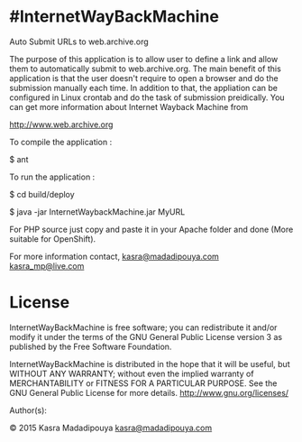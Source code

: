 #InternetWayBackMachine
=======================
Auto Submit URLs to web.archive.org

The purpose of this application is to allow user to define a link and allow them to automatically submit to web.archive.org. 
The main benefit of this application is that the user doesn't require to open a browser and do the submission manually each time.
In addition to that, the appliation can be configured in Linux crontab and do the task of submission preidically.
You can get more information about Internet Wayback Machine from 

http://www.web.archive.org

To compile the application :

$ ant

To run the application :

$ cd build/deploy

$ java -jar InternetWaybackMachine.jar MyURL

For PHP source just copy and paste it in your Apache folder and done (More suitable for OpenShift).

For more information contact,
kasra@madadipouya.com 
kasra_mp@live.com

License
=======
InternetWayBackMachine is free software; you can redistribute it and/or modify
it under the terms of the GNU General Public License version 3
as published by the Free Software Foundation.

InternetWayBackMachine is distributed in the hope that it will be useful,
but WITHOUT ANY WARRANTY; without even the implied warranty of
MERCHANTABILITY or FITNESS FOR A PARTICULAR PURPOSE.  See the
GNU General Public License for more details.  <http://www.gnu.org/licenses/>

Author(s):

© 2015 Kasra Madadipouya <kasra@madadipouya.com>

